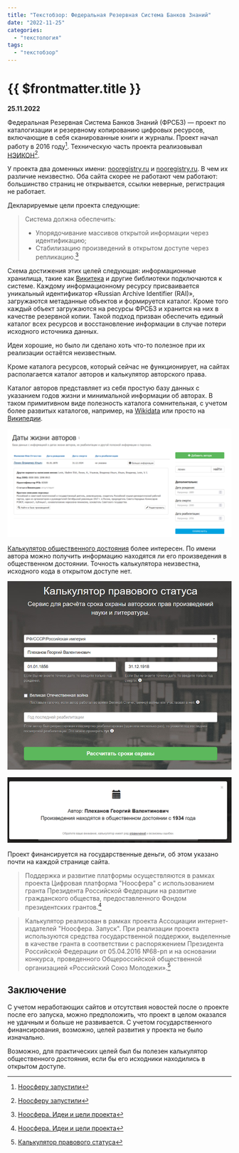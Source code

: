 ```yaml
---
title: "Текстобзор: Федеральная Резервная Система Банков Знаний"
date: "2022-11-25"
categories:
  - "текстология"
tags:
  - "текстобзор"
---
```


# {{ $frontmatter.title }}

**25.11.2022**

Федеральная Резервная Система Банков Знаний (ФРСБЗ) — проект по каталогизации и резервному копированию цифровых ресурсов, включающие в себя сканированные книги и журналы. Проект начал работу в 2016 году[^1]. Техническую часть проекта реализовывал [НЭИКОН](https://neicon.ru)[^1].

У проекта два доменных имени: [nooregistry.ru](https://nooregistry.ru) и [nooregistry.ru](https://noosphere.ru). В чем их различие неизвестно. Оба сайта скорее не работают чем работают: большинство страниц не открывается, ссылки неверные, регистрация не работает.

Декларируемые цели проекта следующие:

> Система должна обеспечить:
>
> - Упорядочивание массивов открытой информации через идентификацию;
> - Стабилизацию произведений в открытом доступе через репликацию.[^2]

Схема достижения этих целей следующая: информационные хранилища, такие как [Викитека](textreview-wikisource.md) и другие библиотеки подключаются к системе. Каждому информационному ресурсу присваивается уникальный идентификатор «Russian Archive Identifier (RAI)», загружаются метаданные объектов и формируется каталог. Кроме того каждый объект загружаются на ресурсы ФРСБЗ и хранится на них в качестве резервной копии. Такой подход призван обеспечить единый каталог всех ресурсов и восстановление информации в случае потери исходного источника данных.

Идеи хорошие, но было ли сделано хоть что-то полезное при их реализации остаётся неизвестным.

Кроме каталога ресурсов, который сейчас не функционирует, на сайтах располагается каталог авторов и калькулятор авторского права.

Каталог авторов представляет из себя простую базу данных с указанием годов жизни и минимальной информации об авторах. В таком примитивном виде полезность каталога сомнительная, с учетом более развитых каталогов, например, на [Wikidata](https://www.wikidata.org) или просто на [Википедии](https://ru.wikipedia.org/wiki/Заглавная_страница).

![wikisource_01.png](/images/textreview/nooregistry/nooregistry01.png)

[Калькулятор общественного достояния](https://noosphere.ru/calc) более интересен. По имени автора можно получить информацию находятся ли его произведения в общественном достоянии. Точность калькулятора неизвестна, исходного кода в открытом доступе нет.

![wikisource_01.png](/images/textreview/nooregistry/nooregistry02.png)

![wikisource_01.png](/images/textreview/nooregistry/nooregistry03.png)

Проект финансируется на государственные деньги, об этом указано почти на каждой странице сайта.

> Поддержка и развитие платформы осуществляются в рамках проекта Цифровая платформа "Ноосфера" с использованием гранта Президента Российской Федерации на развитие гражданского общества, предоставленного Фондом президентских грантов.[^2]

> Калькулятор реализован в рамках проекта Ассоциации интернет-издателей "Ноосфера. Запуск". При реализации проекта используются средства государственной поддержки, выделенные в качестве гранта в соответствии c распоряжением Президента Российской Федерации от 05.04.2016 №68-рп и на основании конкурса, проведенного Общероссийской общественной организацией «Российский Союз Молодежи».[^3]

## Заключение

С учетом неработающих сайтов и отсутствия новостей после о проекте после его запуска, можно предположить, что проект в целом оказался не удачным и больше не развивается. С учетом государственного финансирования, возможно, целей развития у проекта не было изначально.

Возможно, для практических целей был бы полезен калькулятор общественного достояния, если бы его исходники находились в открытом доступе.

[^1]: [Ноосферу запустили](https://ru.wikinews.org/wiki/Ноосферу_запустили)
[^2]: [Ноосфера. Идеи и цели проекта](https://noosphere.ru/about_ideas)
[^3]: [Калькулятор правового статуса](https://noosphere.ru/calc)
